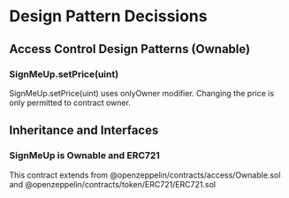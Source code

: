 # Design Pattern Decissions

## Access Control Design Patterns (Ownable)
### SignMeUp.setPrice(uint)
SignMeUp.setPrice(uint) uses onlyOwner modifier. Changing the price is only permitted to contract owner.

## Inheritance and Interfaces
### SignMeUp is Ownable and ERC721
This contract extends from @openzeppelin/contracts/access/Ownable.sol and @openzeppelin/contracts/token/ERC721/ERC721.sol